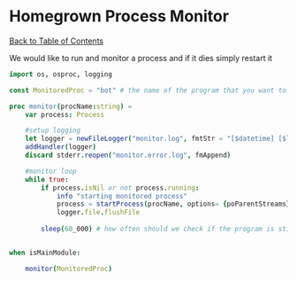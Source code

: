 # Homegrown Process Monitor

[Back to Table of Contents](../README.md)

We would like to run and monitor a process and if it dies simply restart it

```nim
import os, osproc, logging

const MonitoredProc = "bot" # the name of the program that you want to monitor

proc monitor(procName:string) =
    var process: Process

    #setup logging
    let logger = newFileLogger("monitor.log", fmtStr = "[$datetime] [$levelname] ")
    addHandler(logger)
    discard stderr.reopen("monitor.error.log", fmAppend)

    #monitor loop
    while true:
        if process.isNil or not process.running:
            info "starting monitored process"
            process = startProcess(procName, options= {poParentStreams})
            logger.file.flushFile
        
        sleep(60_000) # how often should we check if the program is still running


when isMainModule:

    monitor(MonitoredProc)
```
